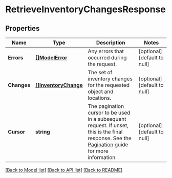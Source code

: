 # RetrieveInventoryChangesResponse

## Properties

 Name        | Type                                        | Description                                                                                                                                                                                                         | Notes                        
-------------|---------------------------------------------|---------------------------------------------------------------------------------------------------------------------------------------------------------------------------------------------------------------------|------------------------------
 **Errors**  | [**[]ModelError**](Error.md)                | Any errors that occurred during the request.                                                                                                                                                                        | [optional] [default to null] 
 **Changes** | [**[]InventoryChange**](InventoryChange.md) | The set of inventory changes for the requested object and locations.                                                                                                                                                | [optional] [default to null] 
 **Cursor**  | **string**                                  | The pagination cursor to be used in a subsequent request. If unset, this is the final response.  See the [Pagination](https://developer.squareup.com/docs/working-with-apis/pagination) guide for more information. | [optional] [default to null] 

[[Back to Model list]](../README.md#documentation-for-models) [[Back to API list]](../README.md#documentation-for-api-endpoints) [[Back to README]](../README.md)

